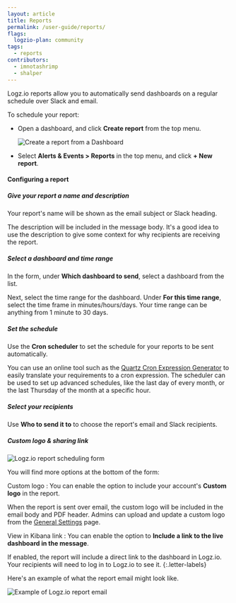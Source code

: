 ```yaml
---
layout: article
title: Reports
permalink: /user-guide/reports/
flags:
  logzio-plan: community
tags:
  - reports
contributors:
  - imnotashrimp
  - shalper
---
```


Logz.io reports allow you to automatically send dashboards on a regular schedule over Slack and email.

To schedule your report:

* Open a dashboard, and click **Create report** from the top menu.

  ![Create a report from a Dashboard](https://dytvr9ot2sszz.cloudfront.net/whats-new-announcements/1-click-report.png)

* Select **Alerts & Events > Reports** in the top menu, and click **+ New report**.


#### Configuring a report

<div class="tasklist">

##### Give your report a name and description

Your report's name will be shown as the email subject or Slack heading.

The description will be included in the message body.
It's a good idea to use the description to give some context
for why recipients are receiving the report.

##### Select a dashboard and time range

In the form, under **Which dashboard to send**, select a dashboard from the list.

Next, select the time range for the dashboard. Under **For this time range**, select the time frame in minutes/hours/days. Your time range can be anything from 1 minute to 30 days.

##### Set the schedule

Use the **Cron scheduler** to set the schedule for your reports to be sent automatically. 

You can use an online tool such as the
[Quartz Cron Expression Generator](https://www.freeformatter.com/cron-expression-generator-quartz.html#cronexpressionexamples/) to easily translate your requirements to a cron expression. The scheduler can be used to set up advanced schedules, like the last day of every month, or the last Thursday of the month at a specific hour.

##### Select your recipients

Use **Who to send it to** to choose the report's email and Slack recipients.

##### Custom logo & sharing link

![Logz.io report scheduling form](https://dytvr9ot2sszz.cloudfront.net/logz-docs/dashboards/report-form.png)

You will find more options at the bottom of the form:

Custom logo
: You can enable the option to include your account's **Custom logo** in the report.

  When the report is sent over email, the custom logo will be included in the email body and PDF header. Admins can upload and update a custom logo from the [General Settings](https://app.logz.io/#/dashboard/settings/general) page.

View in Kibana link
: You can enable the option to **Include a link to the live dashboard in the message**.

  If enabled, the report will include a direct link to the dashboard in Logz.io. Your recipients will need to log in to Logz.io to see it.
{:.letter-labels}


Here's an example of what the report email might look like.

![Example of Logz.io report email](https://dytvr9ot2sszz.cloudfront.net/logz-docs/dashboards/logo-for-report.png)

</div>

